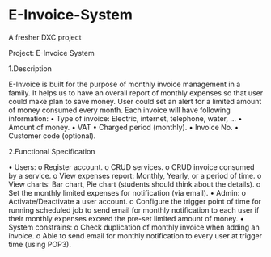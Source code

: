# E-Invoice-System
A fresher DXC project

Project: E-Invoice System

1.Description

E-Invoice is built for the purpose of monthly invoice management in a family. It helps us to have an overall report of monthly expenses so that user could make plan to save money. User could set an alert for a limited amount of money consumed every month. Each invoice will have following information: 
•	Type of invoice: Electric, internet, telephone, water, ... 
•	Amount of money. 
•	VAT 
•	Charged period (monthly). 
•	Invoice No. 
•	Customer code (optional).

2.Functional Specification 

•	Users: 
o	Register account. 
o	CRUD services. 
o	CRUD invoice consumed by a service. 
o	View expenses report: Monthly, Yearly, or a period of time. 
o	View charts: Bar chart, Pie chart (students should think about the details). 
o	Set the monthly limited expenses for notification (via email). 
•	Admin: 
o	Activate/Deactivate a user account. 
o	Configure the trigger point of time for running scheduled job to send email for monthly notification to each user if their monthly expenses exceed the pre-set limited amount of money. 
•	System constrains: 
o	Check duplication of monthly invoice when adding an invoice. 
o	Able to send email for monthly notification to every user at trigger time (using POP3). 
